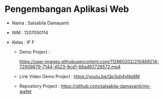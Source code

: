 # Pengembangan Aplikasi Web

* Nama  : Salsabila Damayanti
* NIM   : 1207050114
* Kelas : IF F

  * Demo Project :
    

    https://user-images.githubusercontent.com/112860202/210469214-72909679-7144-4523-9cd1-66ad92728572.mp4


  * Link Video Demo Project : https://youtu.be/Qp3uh4yNp8M

  * Repository Project : https://github.com/salsabila-damayanti/my-wallet
